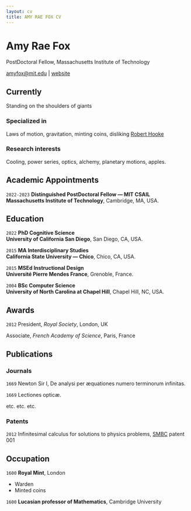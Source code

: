 ```yaml
---
layout: cv
title: AMY RAE FOX CV
---
```

# Amy Rae Fox
PostDoctoral Fellow, Massachusetts Institute of Technology

<div id="webaddress">
<a href="amyfox@mit.edu">amyfox@mit.edu</a>
| <a href="http://amyraefox.com">website</a>
</div>


## Currently
Standing on the shoulders of giants

### Specialized in

Laws of motion, gravitation, minting coins, disliking [Robert Hooke](http://en.wikipedia.org/wiki/Robert_Hooke)


### Research interests

Cooling, power series, optics, alchemy, planetary motions, apples.

## Academic Appointments

`2022-2023`
**Distinguished PostDoctoral Fellow — MIT CSAIL**  
__Massachusetts Institute of Technology__, Cambridge, MA, USA.

## Education

`2022`
**PhD Cognitive Science**  
__University of California San Diego__, San Diego, CA, USA.

`2015`
**MA Interdisciplinary Studies**  
__California State University — Chico__, Chico, CA, USA.

`2015`
**MSEd Instructional Design**  
__Université Pierre Mendes France__, Grenoble, France.

`2004`
**BSc Computer Science**  
__University of North Carolina at Chapel Hill__, Chapel Hill, NC, USA.


## Awards

`2012`
President, *Royal Society*, London, UK

Associate, *French Academy of Science*, Paris, France



## Publications

<!-- A list is also available [online](http://scholar.google.co.uk/citations?user=LTOTl0YAAAAJ) -->

### Journals

`1669`
Newton Sir I, De analysi per æquationes numero terminorum infinitas.

`1669`
Lectiones opticæ.

etc. etc. etc.

### Patents

`2012`
Infinitesimal calculus for solutions to physics problems, [SMBC](http://www.techdirt.com/articles/20121011/09312820678/if-patents-had-been-around-time-newton.shtml) patent 001


## Occupation

`1600`
__Royal Mint__, London

- Warden
- Minted coins

`1600`
__Lucasian professor of Mathematics__, Cambridge University



<!-- ### Footer

Last updated: May 2013 -->
